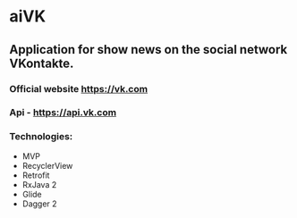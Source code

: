 # aiVK

## Application for show news on the social network VKontakte.

### Official website https://vk.com

### Api - https://api.vk.com

### Technologies:
* MVP
* RecyclerView
* Retrofit
* RxJava 2
* Glide
* Dagger 2
